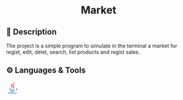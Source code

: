 <h1 align="center">Market</h1>

<h2> 📄 Description</h2>
The project is a simple program to simulate in the terminal a market  for regist, edit, delet, search, list products and regist sales.



<h2> ⚙ Languages & Tools</h2>
<div>
  <img src="https://github.com/devicons/devicon/blob/master/icons/java/java-original.svg" width="35px" />
</div>
